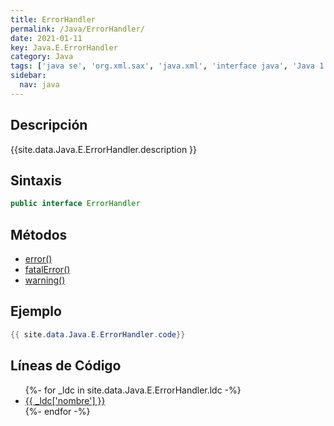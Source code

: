 ```yaml
---
title: ErrorHandler
permalink: /Java/ErrorHandler/
date: 2021-01-11
key: Java.E.ErrorHandler
category: Java
tags: ['java se', 'org.xml.sax', 'java.xml', 'interface java', 'Java 1.4', 'SAX Java 1.0']
sidebar: 
  nav: java
---
```


## Descripción
{{site.data.Java.E.ErrorHandler.description }}

## Sintaxis
~~~java
public interface ErrorHandler
~~~

## Métodos
* [error()](/Java/ErrorHandler/error)
* [fatalError()](/Java/ErrorHandler/fatalError)
* [warning()](/Java/ErrorHandler/warning)

## Ejemplo
~~~java
{{ site.data.Java.E.ErrorHandler.code}}
~~~

## Líneas de Código
<ul>
{%- for _ldc in site.data.Java.E.ErrorHandler.ldc -%}
   <li>
       <a href="{{_ldc['url'] }}">{{ _ldc['nombre'] }}</a>
   </li>
{%- endfor -%}
</ul>

